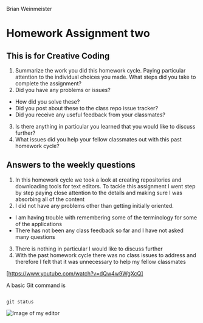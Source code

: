 Brian Weinmeister

# Homework Assignment two

## This is for Creative Coding

1. Summarize the work you did this homework cycle. Paying particular attention to the individual choices you made.
What steps did you take to complete the assignment?
2. Did you have any problems or issues?
- How did you solve these?
- Did you post about these to the class repo issue tracker?
- Did you receive any useful feedback from your classmates?
3. Is there anything in particular you learned that you would like to discuss further?
4. What issues did you help your fellow classmates out with this past homework cycle?

## Answers to the weekly questions

1. In this homework cycle we took a look at creating repositories and downloading tools for text editors. To tackle this assignment I went step by step paying close attention to the details and making sure I was absorbing all of the content
2. I did not have any problems other than getting initially oriented.
- I am having trouble with remembering some of the terminology for some of the applications
- There has not been any class feedback so far and I have not asked many questions
3. There is nothing in particular I would like to discuss further
4. With the past homework cycle there was no class issues to address and therefore I felt that it was unnecessary to help my fellow classmates

[https://www.youtube.com/watch?v=dQw4w9WgXcQ]

A basic Git command is

```

git status

```

![Image of my editor](Screenshot-(1).png)
